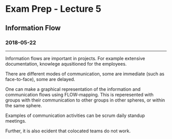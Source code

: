 # Exam Prep - Lecture 5
## Information Flow
### 2018-05-22
---
Information flows are important in projects. For example extensive documentation, knowlege aqusitioned for the employees.  

There are different modes of communication, some are immediate (such as face-to-face), some are delayed. 

One can make a graphical representation of the information and communication flows using FLOW-mapping.  This is reperesented with groups with their communication to other groups in other spheres, or within the same sphere. 

Examples of communication activities can be scrum daily standup meetings. 

Further, it is also ecident that colocated teams do not work.